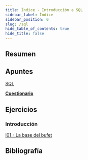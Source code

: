 ```yaml
---
title: Índice - Introducción a SQL
sidebar_label: Índice
sidebar_position: 0
slug: /sql
hide_table_of_contents: true
hide_title: false
---
```


## Resumen

## Apuntes
[SQL](./Apuntes/00-sql.md)

**[Cuestionario](./Apuntes/cuestionario.md)**

## Ejercicios
### Introducción
[I01 - La base del bufet](./Ejercicios/I01-la-base-del-bufet.md)

## Bibliografía

